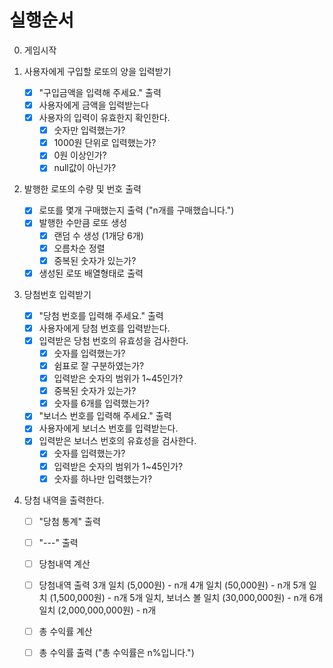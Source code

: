# 실행순서

0. 게임시작

1. 사용자에게 구입할 로또의 양을 입력받기
    - [X] "구입금액을 입력해 주세요." 출력
    - [X] 사용자에게 금액을 입력받는다
    - [X] 사용자의 입력이 유효한지 확인한다.
        - [X] 숫자만 입력했는가?
        - [X] 1000원 단위로 입력했는가?
        - [X] 0원 이상인가?
        - [X] null값이 아닌가?

2. 발행한 로또의 수량 및 번호 출력
    - [X] 로또를 몇개 구매했는지 출력 ("n개를 구매했습니다.")
    - [X] 발행한 수만큼 로또 생성
        - [X] 랜덤 수 생성 (1개당 6개)
        - [X] 오름차순 정렬
        - [X] 중복된 숫자가 있는가?
    - [X] 생성된 로또 배열형태로 출력

3. 당첨번호 입력받기
    - [X] "당첨 번호를 입력해 주세요." 출력
    - [X] 사용자에게 당첨 번호를 입력받는다.
    - [X] 입력받은 당첨 번호의 유효성을 검사한다.
        - [X] 숫자를 입력했는가?
        - [X] 쉼표로 잘 구분하였는가?
        - [X] 입력받은 숫자의 범위가 1~45인가?
        - [X] 중복된 숫자가 있는가?
        - [X] 숫자를 6개를 입력했는가?
    - [X] "보너스 번호를 입력해 주세요." 출력
    - [X] 사용자에게 보너스 번호를 입력받는다.
    - [X] 입력받은 보너스 번호의 유효성을 검사한다.
        - [X] 숫자를 입력했는가?
        - [X] 입력받은 숫자의 범위가 1~45인가?
        - [X] 숫자를 하나만 입력했는가?

4. 당첨 내역을 출력한다.
    - [ ] "당첨 통계" 출력
    - [ ] "---" 출력
    - [ ] 당첨내역 계산
    - [ ] 당첨내역 출력
        3개 일치 (5,000원) - n개
        4개 일치 (50,000원) - n개
        5개 일치 (1,500,000원) - n개
        5개 일치, 보너스 볼 일치 (30,000,000원) - n개
        6개 일치 (2,000,000,000원) - n개
    - [ ] 총 수익률 계산
    - [ ] 총 수익률 출력 ("총 수익률은 n%입니다.")
        
